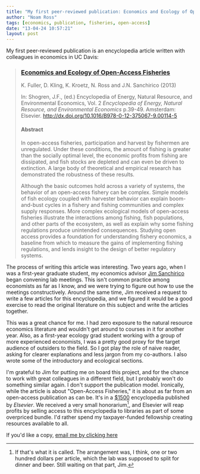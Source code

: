 ```yaml
---
title: "My first peer-reviewed publication: Economics and Ecology of Open-Access Fisheries"
author: "Noam Ross"
tags: [economics, publication, fisheries, open-access]
date: "13-04-24 10:57:21"
layout: post
--- 
```



My first peer-reviewed publication is an encyclopedia article written
with colleagues in economics in UC Davis:

> ### [Economics and Ecology of Open-Access Fisheries](http://dx.doi.org/10.1016/B978-0-12-375067-9.00114-5)
>
> K. Fuller, D. Kling, K. Kroetz, N. Ross and J.N. Sanchirico (2013)
>
> In: Shogren, J.F., (ed.) Encyclopedia of Energy, Natural Resource, and
> Environmental Economics, Vol. 2 *Encyclopedia of Energy, Natural
> Resource, and Environmental Economics* p.39-49. Amsterdam: Elsevier.
> <http://dx.doi.org/10.1016/B978-0-12-375067-9.00114-5>
>
> #### Abstract
>
> In open-access fisheries, participation and harvest by fishermen are
> unregulated. Under these conditions, the amount of fishing is greater
> than the socially optimal level, the economic profits from fishing are
> dissipated, and fish stocks are depleted and can even be driven to
> extinction. A large body of theoretical and empirical research has
> demonstrated the robustness of these results.
>
> Although the basic outcomes hold across a variety of systems, the
> behavior of an open-access fishery can be complex. Simple models of
> fish ecology coupled with harvester behavior can explain boom-and-bust
> cycles in a fishery and fishing communities and complex supply
> responses. More complex ecological models of open-access fisheries
> illustrate the interactions among fishing, fish populations, and other
> parts of the ecosystem, as well as explain why some fishing
> regulations produce unintended consequences. Studying open access
> provides a foundation for understanding fishery economics, a baseline
> from which to measure the gains of implementing fishing regulations,
> and lends insight to the design of better regulatory systems.

The process of writing this article was interesting. Two years ago, when
I was a first-year graduate student, my economics advisor [Jim
Sanchirico](http://www.des.ucdavis.edu/faculty/Sanchirico/) began
convening lab meetings. This isn't common practice among economists as
far as I know, and we were trying to figure out how to use the meetings
constructively. Around the same time, Jim received a request to write a
few articles for this encyclopedia, and we figured it would be a good
exercise to read the original literature on this subject and write the
articles together.

This was a great chance for me. I had zero exposure to the natural
resource economics literature and wouldn't get around to courses in it
for another year. Also, as a first-year ecology grad student working
with a group of more experienced economists, I was a pretty good proxy
for the target audience of outsiders to the field. So I got play the
role of naive reader, asking for clearer explanations and less jargon
from my co-authors. I also wrote some of the introductory and ecological
sections.

I'm grateful to Jim for putting me on board this project, and for the
chance to work with great colleagues in a different field, but I
probably won't do something similar again. I don't support the
publication model. Ironically, while the article is about "Open-Access
Fisheries," it is about as far from an open-access publication as can
be. It's in a
[\$1500](http://www.amazon.com/Encyclopedia-Natural-Resource-Environmental-Economics/dp/0123750679)
encyclopedia published by *Elsevier*. We received a very small
honorarium[^1], and Elsevier will reap profits by selling access to this
encyclopedia to libraries as part of some overpriced bundle. I'd rather
spend my taxpayer-funded fellowship creating resources available to all.

If you'd like a copy, [email me by clicking
here](mailto:noam.ross@gmail.com?Subject=Reprint%20Request%3A%20Economics%20and%20Ecology%20of%20Open-Access%20Fisheries&Body=Dear%20Noam%2C%0A%0APlease%20send%20me%20a%20reprint%20of%3A%0A%0AFuller%2C%20Kate%2C%20David%20Kling%2C%20Kaeilin%20Kroetz%2C%20Noam%20Ross%2C%20and%20James%20N.%20Sanchirico%20%282013%29%20Economics%20and%20Ecology%20of%20Open-Access%20Fisheries.%20In%20%20*Encyclopedia%20of%20Energy%2C%20Natural%20Resource%2C%20and%20Environmental%20Economics*%2C%20Ed.%20Jason%20Shogren%2C%20p.39-49.%20Amsterdam%3A%20Elsevier.%20http%3A//dx.doi.org/10.1016/B978-0-12-375067-9.00114-5)

[^1]: If that's what it is called. The arrangement was, I think, one or
    two hundred dollars per article, which the lab was supposed to split
    for dinner and beer. Still waiting on that part, Jim.
